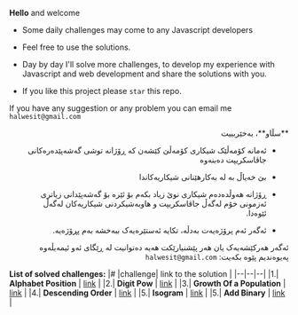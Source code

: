 
**Hello** and welcome

- Some daily challenges may come to any Javascript developers

-  Feel free to use the solutions.

-  Day by day I'll solve more challenges, to develop my experience with Javascript and web development and share the solutions with you.

-  If you like this project please `star` this repo.

If you have any suggestion or any problem you can email me `halwesit@gmail.com`


<div dir="rtl">
**سڵاو**، بەخێربییت

  

-  ئەمانە کۆمەڵێک شیکاری کۆمەڵێ کێشەن کە ڕۆژانە توشی گەشەپێدەرەکانی جاڤاسکریپت دەبنەوە

-  بێ خەیاڵ بە لە بەکارهێنانی شیکاریەکاندا

-  ڕۆژانە هەوڵدەدەم شیکاری نوێ زیاد بکەم بۆ ئێرە بۆ گەشەپێدانی زیاتری ئەزمونی خۆم لەگەڵ جاڤاسکریپت و هاوبەشیکردنی شیکاریەکان لەگەڵ ئێوەدا.

-  ئەگەر ئەم پرۆژەیەت بەدڵە، تکایە ئەستێرەیەک ببەخشە بەم پڕۆژەیە.

  

ئەگەر هەرکێشەیەک یان هەر پێشنیارێکت هەیە دەتوانیت لە ڕێگای ئەو ئیمەیڵەوە پەیوەندیم پێوە بکەیت: `halwesit@gmail.com`

<div dir="ltr">


**List of solved challenges:** 
|# |challenge| link to the solution  |
|--|--|--|
|1.| **Alphabet Position** | [link](https://github.com/halwesit/js-daily-challenges/tree/main/alphabetPosition) |
|2.| **Digit Pow** | [link](https://github.com/halwesit/js-daily-challenges/tree/main/digPow) |
|3.| **Growth Of a Population** | [link](https://github.com/halwesit/js-daily-challenges/tree/main/GrowthOfPopulation) |
|4.| **Descending Order** | [link](https://github.com/halwesit/js-daily-challenges/tree/main/Descending%20Order) |
|5.| **Isogram** | [link](https://github.com/halwesit/js-daily-challenges/tree/main/Isograms) |
|5.| **Add Binary** | [link](https://github.com/halwesit/js-daily-challenges/tree/main/Add%20Binary) |

